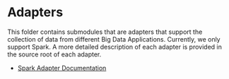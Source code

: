 # Adapters

This folder contains submodules that are adapters that support the collection of data from different
Big Data Applications. Currently, we only support Spark. A more detailed description of each adapter is provided in the
source root of each adapter.
- [Spark Adapter Documentation](/adapter/spark/README.md)
